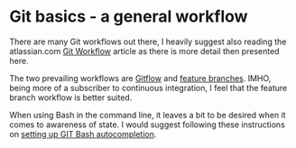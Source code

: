 # Git basics - a general workflow

There are many Git workflows out there, I heavily suggest also reading the atlassian.com [Git Workflow](https://www.atlassian.com/git/workflows) article as there is more detail then presented here.

The two prevailing workflows are [Gitflow](https://www.atlassian.com/git/workflows#!workflow-gitflow) and [feature branches](https://www.atlassian.com/git/workflows#!workflow-feature-branch). IMHO, being more of a subscriber to continuous integration, I feel that the feature branch workflow is better suited.

When using Bash in the command line, it leaves a bit to be desired when it comes to awareness of state. I would suggest following these instructions on [setting up GIT Bash autocompletion](https://gist.github.com/ivanoats/1823034).
